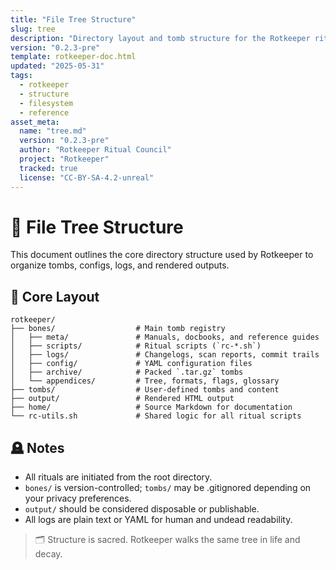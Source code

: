 ```yaml
---
title: "File Tree Structure"
slug: tree
description: "Directory layout and tomb structure for the Rotkeeper ritual system."
version: "0.2.3-pre"
template: rotkeeper-doc.html
updated: "2025-05-31"
tags:
  - rotkeeper
  - structure
  - filesystem
  - reference
asset_meta:
  name: "tree.md"
  version: "0.2.3-pre"
  author: "Rotkeeper Ritual Council"
  project: "Rotkeeper"
  tracked: true
  license: "CC-BY-SA-4.2-unreal"
---
```


# 🌲 File Tree Structure

This document outlines the core directory structure used by Rotkeeper to organize tombs, configs, logs, and rendered outputs.

## 📁 Core Layout

```
rotkeeper/
├── bones/                  # Main tomb registry
│   ├── meta/               # Manuals, docbooks, and reference guides
│   ├── scripts/            # Ritual scripts (`rc-*.sh`)
│   ├── logs/               # Changelogs, scan reports, commit trails
│   ├── config/             # YAML configuration files
│   ├── archive/            # Packed `.tar.gz` tombs
│   └── appendices/         # Tree, formats, flags, glossary
├── tombs/                  # User-defined tombs and content
├── output/                 # Rendered HTML output
├── home/                   # Source Markdown for documentation
└── rc-utils.sh             # Shared logic for all ritual scripts
```

## 🪦 Notes

- All rituals are initiated from the root directory.
- `bones/` is version-controlled; `tombs/` may be .gitignored depending on your privacy preferences.
- `output/` should be considered disposable or publishable.
- All logs are plain text or YAML for human and undead readability.

> 🗂️ Structure is sacred. Rotkeeper walks the same tree in life and decay.